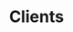 ---
title: "Clients"
image: /img/clients.jpg
clients:
  - heading: "Aphex"
    text: >
      Aphex deliver construction success through innovative planning software. We got involved with them after helping them setup [BuildKite](http://buildkite.com/) on Google Kubernetes Engine to streamline deployments. Most recently they wanted development help so Pat from Cell 5 joined Aphex's CTO and is delivering features to hit important new milestones. Here is Pat explaining their architecture and process.
    imageUrl: "/img/skate.jpg"

  - heading: "Tendrr"
    text: >
      Tendrr are passionate about sailing and saw an opportunity to connect boat owners and sailors, to get more people out on the water. They were unsatisfied with some aspects of their prototype delivery and had big plans for the product. We realised their vision lacked some detail, and introduced them to a more iterative approach to development. We introduced them to Figma, for collaborative, rapid prototyping. We helped them harden some aspects of their site to protect it from bots, and are building features with them daily. Here is Harry and Sam talking about their experience with Figma.    
    imageUrl: "/img/long-term-value-2.jpg"

  - heading: "Carmella Terrana Agency"
    text: >
      Carmella Terrana Agency is a UK wide Event Staffing Agency. Carmella wanted us to completely revamp their website, and build a staff management, registration and search application that they can use to manage their staff and prepare for events. Jedi delivered for them and here is how he did it.    
    imageUrl: "/img/long-term-value-2.jpg"

  - heading: "good2rent"
    text: >
      good2rent are automating tenant referencing and pioneered rental passporting. They had an unlaunched prototype when we joined which we launched, supported and helped them grow. We then embarked on a larger pivot, to include more automation and integrated Open Banking. While partnering with them we consolidated their infrastructure to be terraform defined, and containerized all their services on AWS Fargate.  
    imageUrl: "/img/business.jpg"

  - heading: "White Spider Media"
    text: >  
      White Spider Media are a digital media planning and buying agency. They wanted a new website with a difference. We designed, developed and host it, and provide ongoing support as needed. 
    imageUrl: "/img/remote.jpg"

  - heading: "myVal"
    text: >
      myVal is a tool for estate agents that supports valuations of properties in the UK. Jedi from Cell 5 worked with the team at Proptek to improve it, adding new features and consoldating its deployments. 
    imageUrl: "/img/fail-differently.jpg"

  - heading: "Mark Ellwood"
    text: >
      Mark is a frequent television host, contributor, editor and travel expert. He wanted a clean, bold personal website focused on his content.
    imageUrl: "/img/shoes.jpg"

  - heading: "Melissa Twigg"
    text: >
      Melissa is a London based freelance journalist. She came to us because she wanted to put her portfolio front and center of our website, and have an easy to keep it up-to-date. 
    imageUrl: "/img/shoes.jpg"

  - heading: "Scott Garrett"
    text: >
      Scott is a wood crafstman and general builder in Essex. He wanted a website for his family business focusing on tradition and quality.
    imageUrl: "/img/shoes.jpg" 

  - heading: "Portland Decorating"
    text: >
      Portland had some site enhancements to make in keeping with existing designs. So our team at Cell 5 picked up their existing stack and delivered to spec. 
    imageUrl: "/img/shoes.jpg"   
---